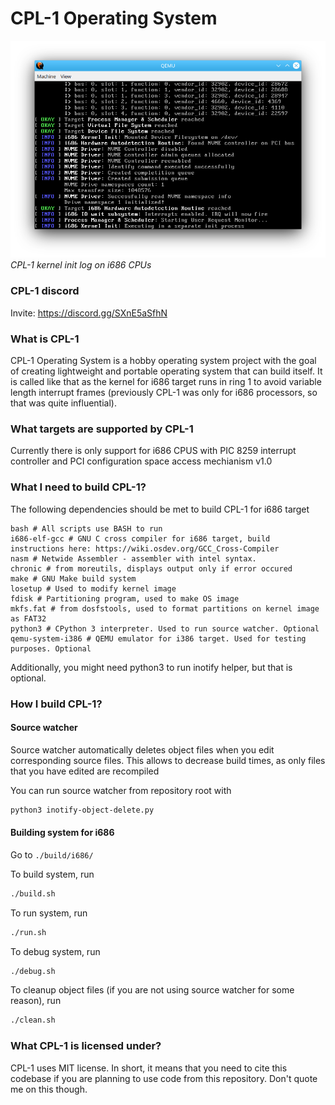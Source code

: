 # CPL-1 Operating System

![Process Test image](screenshots/kernel_init.png)
*CPL-1 kernel init log on i686 CPUs*

### CPL-1 discord

Invite: https://discord.gg/SXnE5aSfhN

### What is CPL-1

CPL-1 Operating System is a hobby operating system project with the goal of creating lightweight and portable operating system that can build itself. It is called like that as the kernel for i686 target runs in ring 1 to avoid variable length interrupt frames (previously CPL-1 was only for i686 processors, so that was quite influential).

### What targets are supported by CPL-1

Currently there is only support for i686 CPUS with PIC 8259 interrupt controller and PCI configuration space access mechianism v1.0

### What I need to build CPL-1?

The following dependencies should be met to build CPL-1 for i686 target
```
bash # All scripts use BASH to run
i686-elf-gcc # GNU C cross compiler for i686 target, build instructions here: https://wiki.osdev.org/GCC_Cross-Compiler
nasm # Netwide Assembler - assembler with intel syntax.
chronic # from moreutils, displays output only if error occured
make # GNU Make build system
losetup # Used to modify kernel image
fdisk # Partitioning program, used to make OS image
mkfs.fat # from dosfstools, used to format partitions on kernel image as FAT32 
python3 # CPython 3 interpreter. Used to run source watcher. Optional
qemu-system-i386 # QEMU emulator for i386 target. Used for testing purposes. Optional
```

Additionally, you might need python3 to run inotify helper, but that is optional.

### How I build CPL-1?

#### Source watcher

Source watcher automatically deletes object files when you edit corresponding source files. This allows to decrease build times, as only files that you have edited are recompiled

You can run source watcher from repository root with
```bash
python3 inotify-object-delete.py
```

#### Building system for i686

Go to ```./build/i686/```

To build system, run
```bash
./build.sh
```

To run system, run
```bash
./run.sh
```

To debug system, run
```bash
./debug.sh
```

To cleanup object files (if you are not using source watcher for some reason), run
```bash
./clean.sh
```

### What CPL-1 is licensed under?

CPL-1 uses MIT license. In short, it means that you need to cite this codebase if you are planning to use code from this repository. Don't quote me on this though.
